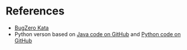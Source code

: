 # References

- [BugZero Kata](https://kata-log.rocks/bugs-zero-kata)
- Python verson based on [Java code on GitHub](https://github.com/martinsson/BugsZero-Kata) and [Python code on GitHub](https://github.com/caradojo/trivia/blob/master/python/trivia.py)